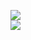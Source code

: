 [![](https://img.shields.io/badge/Made%20With-Github%20Spray-lightgrey.svg?style=for-the-badge&logo=github)](https://github.com/Annihil/github-spray#17076)  
[![](https://i.imgur.com/2DrTn0Z.gif)](https://github.com/Annihil/github-spray)